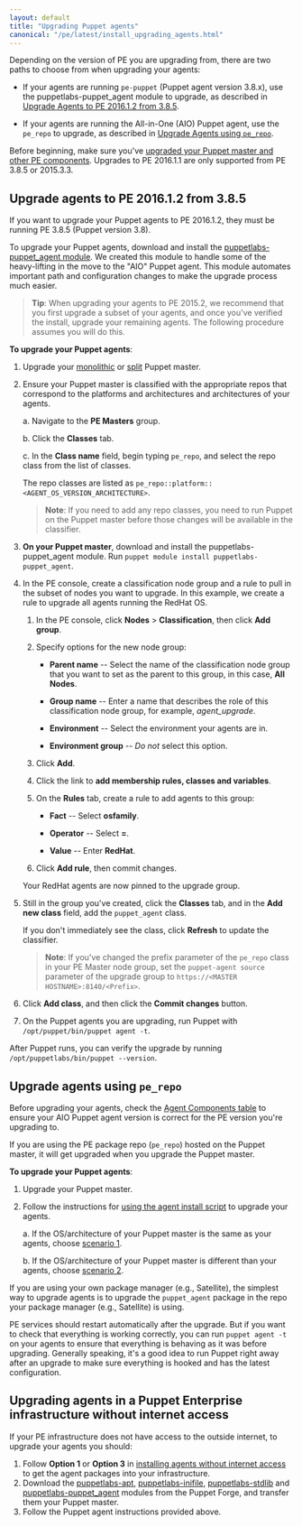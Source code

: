 ```yaml
---
layout: default
title: "Upgrading Puppet agents"
canonical: "/pe/latest/install_upgrading_agents.html"
---
```



Depending on the version of PE you are upgrading from, there are two paths to choose from when upgrading your agents:

* If your agents are running `pe-puppet` (Puppet agent version 3.8.x), use the puppetlabs-puppet\_agent module to upgrade, as described in [Upgrade Agents to PE 2016.1.2 from 3.8.5](#upgrade-agents-to-pe-201611-from-385).

* If your agents are running the All-in-One (AIO) Puppet agent, use the `pe_repo` to upgrade, as described in [Upgrade Agents using `pe_repo`](#upgrade-agents-using-pe-repo).

Before beginning, make sure you've [upgraded your Puppet master and other PE components](./install_upgrading.html). Upgrades to PE 2016.1.1 are only supported from PE 3.8.5 or 2015.3.3.

## Upgrade agents to PE 2016.1.2 from 3.8.5

If you want to upgrade your Puppet agents to PE 2016.1.2, they must be running PE 3.8.5 (Puppet version 3.8).

To upgrade your Puppet agents, download and install the [puppetlabs-puppet_agent module](https://forge.puppetlabs.com/puppetlabs/puppet_agent). We created this module to handle some of the heavy-lifting in the move to the "AIO" Puppet agent. This module automates important path and configuration changes to make the upgrade process much easier.

> **Tip**: When upgrading your agents to PE 2015.2, we recommend that you first upgrade a subset of your agents, and once you've verified the install, upgrade your remaining agents. The following procedure assumes you will do this.

**To upgrade your Puppet agents**:

1. Upgrade your [monolithic](./install_pe_mono.html) or [split](./install_pe_split.html) Puppet master.
2. Ensure your Puppet master is classified with the appropriate repos that correspond to the platforms and architectures and architectures of your agents.

   a. Navigate to the **PE Masters** group.

   b. Click the **Classes** tab.

   c. In the **Class name** field, begin typing `pe_repo`, and select the repo class from the list of classes.

   The repo classes are listed as `pe_repo::platform::<AGENT_OS_VERSION_ARCHITECTURE>`.

   >**Note**: If you need to add any repo classes, you need to run Puppet on the Puppet master before those changes will be available in the classifier.

3. **On your Puppet master**, download and install the puppetlabs-puppet\_agent module. Run `puppet module install puppetlabs-puppet_agent`.
4. In the PE console, create a classification node group and a rule to pull in the subset of nodes you want to upgrade. In this example, we create a rule to upgrade all agents running the RedHat OS.

   1. In the PE console, click **Nodes** > **Classification**, then click **Add group**.

   2. Specify options for the new node group:

      - **Parent name** -- Select the name of the classification node group that you want to set as the parent to this group, in this case, **All Nodes**.

      - **Group name** -- Enter a name that describes the role of this classification node group, for example, *agent_upgrade*.

      - **Environment** -- Select the environment your agents are in.

      - **Environment group** -- *Do not* select this option.

   3. Click **Add**.

   4. Click the link to **add membership rules, classes and variables**.

   5. On the **Rules** tab, create a rule to add agents to this group:

      - **Fact** -- Select **osfamily**.

      - **Operator** -- Select **=**.

      - **Value** -- Enter **RedHat**.

   6. Click **Add rule**, then commit changes.

   Your RedHat agents are now pinned to the upgrade group.

5. Still in the group you've created, click the **Classes** tab, and in the **Add new class** field, add the `puppet_agent` class.

   If you don't immediately see the class, click **Refresh** to update the classifier.

   > **Note**: If you've changed the prefix parameter of the `pe_repo` class in your PE Master node group, set the `puppet-agent source` parameter of the upgrade group to `https://<MASTER HOSTNAME>:8140/<Prefix>`.

6. Click **Add class**, and then click the **Commit changes** button.

7. On the Puppet agents you are upgrading, run Puppet with `/opt/puppet/bin/puppet agent -t`.

After Puppet runs, you can verify the upgrade by running `/opt/puppetlabs/bin/puppet --version`.

## Upgrade agents using `pe_repo`

Before upgrading your agents, check the [Agent Components table](./install_what_and_where.html#agent-components-on-all-nodes) to ensure your AIO Puppet agent version is correct for the PE version you're upgrading to.

If you are using the PE package repo (`pe_repo`) hosted on the Puppet master, it will get upgraded when you upgrade the Puppet master.

**To upgrade your Puppet agents**:

1. Upgrade your Puppet master.
2. Follow the instructions for [using the agent install script](./install_agents.html#installing-puppet-agents-with-the-package-installation-script) to upgrade your agents.

   a. If the OS/architecture of your Puppet master is the same as your agents, choose [scenario 1](./install_agents.html#scenario-1-the-osarchitecture-of-the-puppet-master-and-the-agent-node-are-the-same).

   b. If the OS/architecture of your Puppet master is different than your agents, choose [scenario 2](./install_agents.html#scenario-2-the-osarchitecture-of-the-puppet-master-and-the-agent-node-are-different).

If you are using your own package manager (e.g., Satellite), the simplest way to upgrade agents is to upgrade the `puppet_agent` package in the repo your package manager (e.g., Satellite) is using.

PE services should restart automatically after the upgrade. But if you want to check that everything is working correctly, you can run `puppet agent -t` on your agents to ensure that everything is behaving as it was before upgrading. Generally speaking, it's a good idea to run Puppet right away after an upgrade to make sure everything is hooked and has the latest configuration.

## Upgrading agents in a Puppet Enterprise infrastructure without internet access

[apt]: https://forge.puppetlabs.com/puppetlabs/apt
[inifile]: https://forge.puppetlabs.com/puppetlabs/inifile
[stdlib]: https://forge.puppetlabs.com/puppetlabs/stdlib
[puppet_agent]: https://forge.puppetlabs.com/puppetlabs/puppet_agent

If your PE infrastructure does not have access to the outside internet, to upgrade your agents you should:

1. Follow **Option 1** or **Option 3** in [installing agents without internet access](./install_agents.html#installing-agents-in-a-puppet-enterprise-infrastructure-without-internet-access) to get the agent packages into your infrastructure.
2. Download the [puppetlabs-apt][apt], [puppetlabs-inifile][inifile], [puppetlabs-stdlib][stdlib] and [puppetlabs-puppet_agent][puppet_agent] modules from the Puppet Forge, and transfer them your Puppet master.
3. Follow the Puppet agent instructions provided above.












